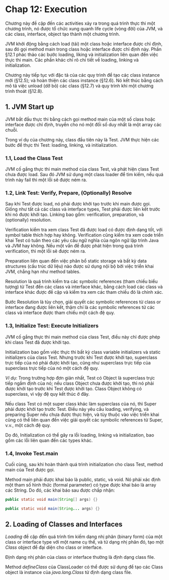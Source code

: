 # Chap 12: Execution  

Chương này đề cập đến các activities xảy ra trong quá trình thực thi một chương trình, nó được tổ chức xung quanh life cycle (vòng đời) của JVM, và các class, interface, object tạo thành một chương trình.  

JVM khởi động bằng cách load (tải) một class hoặc interface được chỉ định, sau đó gọi method main trong class hoặc interface được chỉ định này. Phần §12.1 phác thảo các bước loading, liking và initialization liên quan đến việc thực thi main. Các phần khác chỉ rõ chi tiết về loading, linking và initialization.

Chương này tiếp tục với đặc tả của các quy trình để tạo các class instance mới (§12.5); và hoàn thiện các class instance (§12.6). Nó kết thúc bằng cách mô tả việc unload (dỡ bỏ) các class (§12.7) và quy trình khi một chương trình thoát (§12.8).  


## 1. JVM Start up

JVM bắt đầu thực thi bằng cách gọi method main của một số class hoặc interface được chỉ định, truyền cho nó một đối số duy nhất là một array các chuỗi.  

Trong ví dụ của chương này, class đầu tiên này là Test. JVM thực hiện các bước để thực thi Test: loading, linking, và initialization.  


### 1.1, Load the Class Test

JVM cố gắng thực thi main method của class Test, và phát hiện class Test chưa được load. Sau đó JVM sử dụng một class loader để tìm kiếm, nếu quá trình này fail thì một lỗi sẽ được ném ra.  


### 1.2, Link Test: Verify, Prepare, (Optionally) Resolve

Sau khi Test được load, nó phải được khởi tạo trước khi main được gọi. Giống như tất cả các class và interface types, Test phải được liên kết trước khi nó được khởi tạo. Linking bao gồm: verification, preparation, và (optionally) resolution.  

Verification kiểm tra xem class Test đã được load có được định dạng tốt, với symbol table thích hợp hay không. Verification cũng kiểm tra xem code triển khai Test có tuân theo các yêu cầu ngữ nghĩa của ngôn ngữ lập trình Java và JVM hay không. Nếu một vấn đề được phát hiện trong quá trình verification, thì một lỗi sẽ được ném ra.  

Preparation liên quan đến việc phân bổ static storage và bất kỳ data structures (cấu trúc dữ liệu) nào được sử dụng nội bộ bởi việc triển khai JVM, chẳng hạn như method tables.  

Resolution là quá trình kiểm tra các symbolic references (tham chiếu biểu tượng) từ Test đến các class và interface khác, bằng cách load các class và interface khác được đề cập và kiểm tra xem các tham chiếu đó là chính xác.  

Bước Resolution là tùy chọn, giải quyết các symbolic references từ class or interface đang được liên kết, thậm chí là các symbolic references từ các class và interface được tham chiếu một cách đệ quy.  


### 1.3, Initialize Test: Execute Initializers  

JVM cố gắng thực thi main method của class Test, điều này chỉ được phép khi class Test đã được khởi tạo.  

Initialization bao gồm việc thực thi bất kỳ class variable initializers và static initializers của class Test. Nhưng trước khi Test được khởi tạo, superclass trực tiếp của nó phải được khởi tạo, cũng như superclass trực tiếp của superclass trực tiếp của nó một cách đệ quy.  

*Ví dụ*: Trong trường hợp đơn giản nhất, Test có Object là superclass trực tiếp ngầm định của nó; nếu class Object chưa được khởi tạo, thì nó phải được khởi tạo trước khi Test được khởi tạo. Class Object không có superclass, vì vậy đệ quy kết thúc ở đây.  

Nếu class Test có một super class khác làm superclass của nó, thì Super phải được khởi tạo trước Test. Điều này yêu cầu loading, verifying, và preparing Super nếu chưa được thực hiện, và tùy thuộc vào việc triển khai cũng có thể liên quan đến việc giải quyết các symbolic references từ Super, v.v., một cách đệ quy.  

Do đó, Initialization có thể gây ra lỗi loading, linking và initialization, bao gồm các lỗi liên quan đến các types khác.


### 1.4, Invoke Test.main

Cuối cùng, sau khi hoàn thành quá trình initialization cho class Test, method main của Test được gọi.  

Method main phải được khai báo là public, static, và void. Nó phải xác định một tham số hình thức (formal parameter) có type được khai báo là array các String. Do đó, các khai báo sau được chấp nhận:  

```java
public static void main(String[] args) {}

public static void main(String... args) {}
```


## 2. Loading of Classes and Interfaces

*Loading* đề cập đến quá trình tìm kiếm dạng nhị phân (binary form) của một class or interface type với một name cụ thể, và từ dạng nhị phân đó, tạo một *Class* object để đại diện cho class or interface.  

Định dạng nhị phân của class or interface thường là định dạng class file.  

Method *defineClass* của ClassLoader có thể được sử dụng để tạo các Class object là instance của *java.lang.Class* từ định dạng class file.  